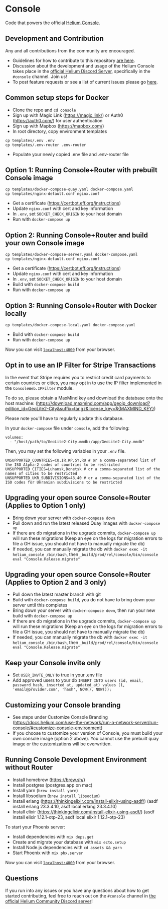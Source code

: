 # Console

Code that powers the official [Helium Console](https://console.helium.com/).

## Development and Contribution

Any and all contributions from the community are encouraged.

- Guidelines for how to contribute to this repository [are here](https://github.com/helium/console/blob/master/CONTRIBUTING.md).
- Discussion about the development and usage of the Helium Console takes place in the [official Helium Discord Server](https://discord.gg/helium), specifically in the `#console` channel. Join us!
- To post feature requests or see a list of current issues please go [here](https://github.com/helium/console/issues).

## Common setup steps for Docker

- Clone the repo and `cd console`
- Sign up with Magic Link (https://magic.link/) or Auth0 (https://auth0.com/) for user authentication
- Sign up with Mapbox (https://mapbox.com/)
- In root directory, copy environment templates

```
cp templates/.env .env
cp templates/.env-router .env-router
```

- Populate your newly copied .env file and .env-router file

## Option 1: Running Console+Router with prebuilt Console image

```
cp templates/docker-compose-quay.yaml docker-compose.yaml
cp templates/nginx-default.conf nginx.conf
```

- Get a certificate (https://certbot.eff.org/instructions)
- Update `nginx.conf` with cert and key information
- In `.env`, set `SOCKET_CHECK_ORIGIN` to your host domain
- Run with `docker-compose up`

## Option 2: Running Console+Router and build your own Console image

```
cp templates/docker-compose-server.yaml docker-compose.yaml
cp templates/nginx-default.conf nginx.conf
```

- Get a certificate (https://certbot.eff.org/instructions)
- Update `nginx.conf` with cert and key information
- In `.env`, set `SOCKET_CHECK_ORIGIN` to your host domain
- Build with `docker-compose build`
- Run with `docker-compose up`

## Option 3: Running Console+Router with Docker locally

```
cp templates/docker-compose-local.yaml docker-compose.yaml
```

- Build with `docker-compose build`
- Run with `docker-compose up`

Now you can visit [`localhost:4000`](http://localhost:4000) from your browser.

## Opt in to use an IP Filter for Stripe Transactions

In the event that Stripe requires you to restrict credit card payments to certain countries or cities, you may opt in to use the IP filter implemented in the `ConsoleWeb.IPFilter` module.

To do so, please obtain a MaxMind key and download the database onto the host machine:
(https://download.maxmind.com/app/geoip_download?edition_id=GeoLite2-City&suffix=tar.gz&license_key=${MAXMIND_KEY})

Please note you'll have to regularly update this database.

In your `docker-compose` file under `console`, add the following:

```
volumes:
  - "/host/path/to/GeoLite2-City.mmdb:/app/GeoLite2-City.mmdb"
```

Then, you may set the following variables in your `.env` file.

```
UNSUPPORTED_COUNTRIES=CU,IR,KP,SY,RU # or a comma-separated list of the ISO Alpha-2 codes of countries to be restricted
UNSUPPORTED_CITIES=Luhansk,Donetsk # or a comma-separated list of the names of cities to be restricted
UNSUPPORTED_UKR_SUBDIVISIONS=43,40 # or a comma-separated list of the ISO codes for Ukranian subdivisions to be restricted
```

## Upgrading your open source Console+Router (Applies to Option 1 only)

- Bring down your server with `docker-compose down`
- Pull down and run the latest released Quay images with `docker-compose up`
- If there are db migrations in the upgrade commits, `docker-compose up` will run these migrations (Keep an eye on the logs for migration errors to file a GH issue, you should not have to manually migrate the db)
- If needed, you can manually migrate the db with `docker exec -it helium_console /bin/bash`, then `_build/prod/rel/console/bin/console eval "Console.Release.migrate"`

## Upgrading your open source Console+Router (Applies to Option 2 and 3 only)

- Pull down the latest master branch with git
- Build with `docker-compose build`, you do not have to bring down your server until this completes
- Bring down your server with `docker-compose down`, then run your new build with `docker-compose up`
- If there are db migrations in the upgrade commits, `docker-compose up` will run these migrations (Keep an eye on the logs for migration errors to file a GH issue, you should not have to manually migrate the db)
- If needed, you can manually migrate the db with `docker exec -it helium_console /bin/bash`, then `_build/prod/rel/console/bin/console eval "Console.Release.migrate"`

## Keep your Console invite only

- Set `USER_INVTE_ONLY` to true in your .env file
- Add approved users to your db `INSERT INTO users (id, email, password_hash, inserted_at, updated_at) values (1, 'email@provider.com', 'hash', NOW(), NOW());`

## Customizing your Console branding

- See steps under Customize Console Branding (https://docs.helium.com/use-the-network/run-a-network-server/run-console/#customize-console-environment)
- If you choose to customize your version of Console, you must build your own console image (option 2 above). You cannot use the prebuilt quay image or the customizations will be overwritten.

## Running Console Development Environment without Router

- Install homebrew (https://brew.sh/)
- Install postgres (postgres.app on mac)
- Install yarn (`brew install yarn`)
- Install libsodium (`brew install libsodium`)
- Install erlang (https://thinkingelixir.com/install-elixir-using-asdf/) (asdf install erlang 23.3.4.10, asdf local erlang 23.3.4.10)
- Install elixir (https://thinkingelixir.com/install-elixir-using-asdf/) (asdf install elixir 1.12.1-otp-23, asdf local elixir 1.12.1-otp-23)

To start your Phoenix server:

- Install dependencies with `mix deps.get`
- Create and migrate your database with `mix ecto.setup`
- Install Node.js dependencies with `cd assets && yarn`
- Start Phoenix with `mix phx.server`

Now you can visit [`localhost:4000`](http://localhost:4000) from your browser.

## Questions

If you run into any issues or you have any questions about how to get started contributing, feel free to reach out on the `#console` channel in [the official Helium Community Discord server](http://discord.gg/helium)!

